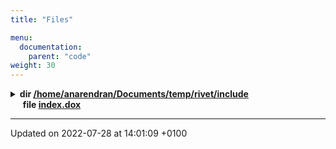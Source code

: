 ```yaml
---
title: "Files"

menu:
  documentation:
    parent: "code"
weight: 30
---
```



<details><summary><b>dir <a href=http://example.org/files/dir_d44c64559bbebec7f509842c48db8b23/#dir-/home/anarendran/documents/temp/rivet/include>/home/anarendran/Documents/temp/rivet/include<a></b></summary>
<details><summary><b>dir <a href=http://example.org/files/dir_635acd474cd522299605c34ffcdf8e38/#dir-/home/anarendran/documents/temp/rivet/include/rivet>/home/anarendran/Documents/temp/rivet/include/Rivet<a></b></summary>
<details><summary><b>dir <a href=http://example.org/files/dir_e4992b7042f40b668a9d67b4ab38c2e6/#dir-/home/anarendran/documents/temp/rivet/include/rivet/analyses>/home/anarendran/Documents/temp/rivet/include/Rivet/Analyses<a></b></summary>
&nbsp;&nbsp;&nbsp;&nbsp;&nbsp;<b>file <a href=http://example.org/files/mc__cent__ppb_8hh/#file-mc-cent-ppb.hh>/home/anarendran/Documents/temp/rivet/include/Rivet/Analyses/MC_Cent_pPb.hh<a></b><br>
&nbsp;&nbsp;&nbsp;&nbsp;&nbsp;<b>file <a href=http://example.org/files/mc__jetanalysis_8hh/#file-mc-jetanalysis.hh>/home/anarendran/Documents/temp/rivet/include/Rivet/Analyses/MC_JetAnalysis.hh<a></b><br>
&nbsp;&nbsp;&nbsp;&nbsp;&nbsp;<b>file <a href=http://example.org/files/mc__jetsplittings_8hh/#file-mc-jetsplittings.hh>/home/anarendran/Documents/temp/rivet/include/Rivet/Analyses/MC_JetSplittings.hh<a></b><br>
&nbsp;&nbsp;&nbsp;&nbsp;&nbsp;<b>file <a href=http://example.org/files/mc__particleanalysis_8hh/#file-mc-particleanalysis.hh>/home/anarendran/Documents/temp/rivet/include/Rivet/Analyses/MC_ParticleAnalysis.hh<a></b><br></details>
<details><summary><b>dir <a href=http://example.org/files/dir_02a729ba1906eac53da6d0bafe0c1a8a/#dir-/home/anarendran/documents/temp/rivet/include/rivet/config>/home/anarendran/Documents/temp/rivet/include/Rivet/Config<a></b></summary>
&nbsp;&nbsp;&nbsp;&nbsp;&nbsp;<b>file <a href=http://example.org/files/dummyconfig_8hh/#file-dummyconfig.hh>/home/anarendran/Documents/temp/rivet/include/Rivet/Config/DummyConfig.hh<a></b><br>
&nbsp;&nbsp;&nbsp;&nbsp;&nbsp;<b>file <a href=http://example.org/files/rivetcommon_8hh/#file-rivetcommon.hh>/home/anarendran/Documents/temp/rivet/include/Rivet/Config/RivetCommon.hh<a></b><br>
&nbsp;&nbsp;&nbsp;&nbsp;&nbsp;<b>file <a href=http://example.org/files/rivetconfig_8hh/#file-rivetconfig.hh>/home/anarendran/Documents/temp/rivet/include/Rivet/Config/RivetConfig.hh<a></b><br></details>
<details><summary><b>dir <a href=http://example.org/files/dir_081b9375fc550f5550f19102f2703d46/#dir-/home/anarendran/documents/temp/rivet/include/rivet/math>/home/anarendran/Documents/temp/rivet/include/Rivet/Math<a></b></summary>
&nbsp;&nbsp;&nbsp;&nbsp;&nbsp;<b>file <a href=http://example.org/files/constants_8hh/#file-constants.hh>/home/anarendran/Documents/temp/rivet/include/Rivet/Math/Constants.hh<a></b><br>
&nbsp;&nbsp;&nbsp;&nbsp;&nbsp;<b>file <a href=http://example.org/files/lorentztrans_8hh/#file-lorentztrans.hh>/home/anarendran/Documents/temp/rivet/include/Rivet/Math/LorentzTrans.hh<a></b><br>
&nbsp;&nbsp;&nbsp;&nbsp;&nbsp;<b>file <a href=http://example.org/files/math_8hh/#file-math.hh>/home/anarendran/Documents/temp/rivet/include/Rivet/Math/Math.hh<a></b><br>
&nbsp;&nbsp;&nbsp;&nbsp;&nbsp;<b>file <a href=http://example.org/files/mathconstants_8hh/#file-mathconstants.hh>/home/anarendran/Documents/temp/rivet/include/Rivet/Math/MathConstants.hh<a></b><br>
&nbsp;&nbsp;&nbsp;&nbsp;&nbsp;<b>file <a href=http://example.org/files/mathutils_8hh/#file-mathutils.hh>/home/anarendran/Documents/temp/rivet/include/Rivet/Math/MathUtils.hh<a></b><br>
&nbsp;&nbsp;&nbsp;&nbsp;&nbsp;<b>file <a href=http://example.org/files/matrices_8hh/#file-matrices.hh>/home/anarendran/Documents/temp/rivet/include/Rivet/Math/Matrices.hh<a></b><br>
&nbsp;&nbsp;&nbsp;&nbsp;&nbsp;<b>file <a href=http://example.org/files/matrix3_8hh/#file-matrix3.hh>/home/anarendran/Documents/temp/rivet/include/Rivet/Math/Matrix3.hh<a></b><br>
&nbsp;&nbsp;&nbsp;&nbsp;&nbsp;<b>file <a href=http://example.org/files/matrixdiag_8hh/#file-matrixdiag.hh>/home/anarendran/Documents/temp/rivet/include/Rivet/Math/MatrixDiag.hh<a></b><br>
&nbsp;&nbsp;&nbsp;&nbsp;&nbsp;<b>file <a href=http://example.org/files/matrixn_8hh/#file-matrixn.hh>/home/anarendran/Documents/temp/rivet/include/Rivet/Math/MatrixN.hh<a></b><br>
&nbsp;&nbsp;&nbsp;&nbsp;&nbsp;<b>file <a href=http://example.org/files/stdheader_8hh/#file-stdheader.hh>/home/anarendran/Documents/temp/rivet/include/Rivet/Math/StdHeader.hh<a></b><br>
&nbsp;&nbsp;&nbsp;&nbsp;&nbsp;<b>file <a href=http://example.org/files/units_8hh/#file-units.hh>/home/anarendran/Documents/temp/rivet/include/Rivet/Math/Units.hh<a></b><br>
&nbsp;&nbsp;&nbsp;&nbsp;&nbsp;<b>file <a href=http://example.org/files/vector2_8hh/#file-vector2.hh>/home/anarendran/Documents/temp/rivet/include/Rivet/Math/Vector2.hh<a></b><br>
&nbsp;&nbsp;&nbsp;&nbsp;&nbsp;<b>file <a href=http://example.org/files/vector3_8hh/#file-vector3.hh>/home/anarendran/Documents/temp/rivet/include/Rivet/Math/Vector3.hh<a></b><br>
&nbsp;&nbsp;&nbsp;&nbsp;&nbsp;<b>file <a href=http://example.org/files/vector4_8hh/#file-vector4.hh>/home/anarendran/Documents/temp/rivet/include/Rivet/Math/Vector4.hh<a></b><br>
&nbsp;&nbsp;&nbsp;&nbsp;&nbsp;<b>file <a href=http://example.org/files/vectorn_8hh/#file-vectorn.hh>/home/anarendran/Documents/temp/rivet/include/Rivet/Math/VectorN.hh<a></b><br>
&nbsp;&nbsp;&nbsp;&nbsp;&nbsp;<b>file <a href=http://example.org/files/vectors_8hh/#file-vectors.hh>/home/anarendran/Documents/temp/rivet/include/Rivet/Math/Vectors.hh<a></b><br></details>
<details><summary><b>dir <a href=http://example.org/files/dir_bfc6ea12015452171752e2d5fd69ba9a/#dir-/home/anarendran/documents/temp/rivet/include/rivet/projections>/home/anarendran/Documents/temp/rivet/include/Rivet/Projections<a></b></summary>
&nbsp;&nbsp;&nbsp;&nbsp;&nbsp;<b>file <a href=http://example.org/files/projections_2alicecommon_8hh/#file-alicecommon.hh>/home/anarendran/Documents/temp/rivet/include/Rivet/Projections/AliceCommon.hh<a></b><br>
&nbsp;&nbsp;&nbsp;&nbsp;&nbsp;<b>file <a href=http://example.org/files/axesdefinition_8hh/#file-axesdefinition.hh>/home/anarendran/Documents/temp/rivet/include/Rivet/Projections/AxesDefinition.hh<a></b><br>
&nbsp;&nbsp;&nbsp;&nbsp;&nbsp;<b>file <a href=http://example.org/files/beam_8hh/#file-beam.hh>/home/anarendran/Documents/temp/rivet/include/Rivet/Projections/Beam.hh<a></b><br>
&nbsp;&nbsp;&nbsp;&nbsp;&nbsp;<b>file <a href=http://example.org/files/beamthrust_8hh/#file-beamthrust.hh>/home/anarendran/Documents/temp/rivet/include/Rivet/Projections/BeamThrust.hh<a></b><br>
&nbsp;&nbsp;&nbsp;&nbsp;&nbsp;<b>file <a href=http://example.org/files/centralethcm_8hh/#file-centralethcm.hh>/home/anarendran/Documents/temp/rivet/include/Rivet/Projections/CentralEtHCM.hh<a></b><br>
&nbsp;&nbsp;&nbsp;&nbsp;&nbsp;<b>file <a href=http://example.org/files/centralityprojection_8hh/#file-centralityprojection.hh>/home/anarendran/Documents/temp/rivet/include/Rivet/Projections/CentralityProjection.hh<a></b><br>
&nbsp;&nbsp;&nbsp;&nbsp;&nbsp;<b>file <a href=http://example.org/files/chargedfinalstate_8hh/#file-chargedfinalstate.hh>/home/anarendran/Documents/temp/rivet/include/Rivet/Projections/ChargedFinalState.hh<a></b><br>
&nbsp;&nbsp;&nbsp;&nbsp;&nbsp;<b>file <a href=http://example.org/files/chargedleptons_8hh/#file-chargedleptons.hh>/home/anarendran/Documents/temp/rivet/include/Rivet/Projections/ChargedLeptons.hh<a></b><br>
&nbsp;&nbsp;&nbsp;&nbsp;&nbsp;<b>file <a href=http://example.org/files/constlossyfinalstate_8hh/#file-constlossyfinalstate.hh>/home/anarendran/Documents/temp/rivet/include/Rivet/Projections/ConstLossyFinalState.hh<a></b><br>
&nbsp;&nbsp;&nbsp;&nbsp;&nbsp;<b>file <a href=http://example.org/files/disdiffhadron_8hh/#file-disdiffhadron.hh>/home/anarendran/Documents/temp/rivet/include/Rivet/Projections/DISDiffHadron.hh<a></b><br>
&nbsp;&nbsp;&nbsp;&nbsp;&nbsp;<b>file <a href=http://example.org/files/disfinalstate_8hh/#file-disfinalstate.hh>/home/anarendran/Documents/temp/rivet/include/Rivet/Projections/DISFinalState.hh<a></b><br>
&nbsp;&nbsp;&nbsp;&nbsp;&nbsp;<b>file <a href=http://example.org/files/diskinematics_8hh/#file-diskinematics.hh>/home/anarendran/Documents/temp/rivet/include/Rivet/Projections/DISKinematics.hh<a></b><br>
&nbsp;&nbsp;&nbsp;&nbsp;&nbsp;<b>file <a href=http://example.org/files/dislepton_8hh/#file-dislepton.hh>/home/anarendran/Documents/temp/rivet/include/Rivet/Projections/DISLepton.hh<a></b><br>
&nbsp;&nbsp;&nbsp;&nbsp;&nbsp;<b>file <a href=http://example.org/files/disrapiditygap_8hh/#file-disrapiditygap.hh>/home/anarendran/Documents/temp/rivet/include/Rivet/Projections/DISRapidityGap.hh<a></b><br>
&nbsp;&nbsp;&nbsp;&nbsp;&nbsp;<b>file <a href=http://example.org/files/directfinalstate_8hh/#file-directfinalstate.hh>/home/anarendran/Documents/temp/rivet/include/Rivet/Projections/DirectFinalState.hh<a></b><br>
&nbsp;&nbsp;&nbsp;&nbsp;&nbsp;<b>file <a href=http://example.org/files/dressedleptons_8hh/#file-dressedleptons.hh>/home/anarendran/Documents/temp/rivet/include/Rivet/Projections/DressedLeptons.hh<a></b><br>
&nbsp;&nbsp;&nbsp;&nbsp;&nbsp;<b>file <a href=http://example.org/files/eventmixingfinalstate_8hh/#file-eventmixingfinalstate.hh>/home/anarendran/Documents/temp/rivet/include/Rivet/Projections/EventMixingFinalState.hh<a></b><br>
&nbsp;&nbsp;&nbsp;&nbsp;&nbsp;<b>file <a href=http://example.org/files/fparameter_8hh/#file-fparameter.hh>/home/anarendran/Documents/temp/rivet/include/Rivet/Projections/FParameter.hh<a></b><br>
&nbsp;&nbsp;&nbsp;&nbsp;&nbsp;<b>file <a href=http://example.org/files/fastjets_8hh/#file-fastjets.hh>/home/anarendran/Documents/temp/rivet/include/Rivet/Projections/FastJets.hh<a></b><br>
&nbsp;&nbsp;&nbsp;&nbsp;&nbsp;<b>file <a href=http://example.org/files/finalpartons_8hh/#file-finalpartons.hh>/home/anarendran/Documents/temp/rivet/include/Rivet/Projections/FinalPartons.hh<a></b><br>
&nbsp;&nbsp;&nbsp;&nbsp;&nbsp;<b>file <a href=http://example.org/files/finalstate_8hh/#file-finalstate.hh>/home/anarendran/Documents/temp/rivet/include/Rivet/Projections/FinalState.hh<a></b><br>
&nbsp;&nbsp;&nbsp;&nbsp;&nbsp;<b>file <a href=http://example.org/files/finalstates_8hh/#file-finalstates.hh>/home/anarendran/Documents/temp/rivet/include/Rivet/Projections/FinalStates.hh<a></b><br>Convenience include of all FinalState projection headers. <br>
&nbsp;&nbsp;&nbsp;&nbsp;&nbsp;<b>file <a href=http://example.org/files/gammagammafinalstate_8hh/#file-gammagammafinalstate.hh>/home/anarendran/Documents/temp/rivet/include/Rivet/Projections/GammaGammaFinalState.hh<a></b><br>
&nbsp;&nbsp;&nbsp;&nbsp;&nbsp;<b>file <a href=http://example.org/files/gammagammakinematics_8hh/#file-gammagammakinematics.hh>/home/anarendran/Documents/temp/rivet/include/Rivet/Projections/GammaGammaKinematics.hh<a></b><br>
&nbsp;&nbsp;&nbsp;&nbsp;&nbsp;<b>file <a href=http://example.org/files/gammagammaleptons_8hh/#file-gammagammaleptons.hh>/home/anarendran/Documents/temp/rivet/include/Rivet/Projections/GammaGammaLeptons.hh<a></b><br>
&nbsp;&nbsp;&nbsp;&nbsp;&nbsp;<b>file <a href=http://example.org/files/generatedpercentileprojection_8hh/#file-generatedpercentileprojection.hh>/home/anarendran/Documents/temp/rivet/include/Rivet/Projections/GeneratedPercentileProjection.hh<a></b><br>
&nbsp;&nbsp;&nbsp;&nbsp;&nbsp;<b>file <a href=http://example.org/files/hadronicfinalstate_8hh/#file-hadronicfinalstate.hh>/home/anarendran/Documents/temp/rivet/include/Rivet/Projections/HadronicFinalState.hh<a></b><br>
&nbsp;&nbsp;&nbsp;&nbsp;&nbsp;<b>file <a href=http://example.org/files/heavyhadrons_8hh/#file-heavyhadrons.hh>/home/anarendran/Documents/temp/rivet/include/Rivet/Projections/HeavyHadrons.hh<a></b><br>
&nbsp;&nbsp;&nbsp;&nbsp;&nbsp;<b>file <a href=http://example.org/files/hemispheres_8hh/#file-hemispheres.hh>/home/anarendran/Documents/temp/rivet/include/Rivet/Projections/Hemispheres.hh<a></b><br>
&nbsp;&nbsp;&nbsp;&nbsp;&nbsp;<b>file <a href=http://example.org/files/hepmcheavyion_8hh/#file-hepmcheavyion.hh>/home/anarendran/Documents/temp/rivet/include/Rivet/Projections/HepMCHeavyIon.hh<a></b><br>
&nbsp;&nbsp;&nbsp;&nbsp;&nbsp;<b>file <a href=http://example.org/files/identifiedfinalstate_8hh/#file-identifiedfinalstate.hh>/home/anarendran/Documents/temp/rivet/include/Rivet/Projections/IdentifiedFinalState.hh<a></b><br>
&nbsp;&nbsp;&nbsp;&nbsp;&nbsp;<b>file <a href=http://example.org/files/impactparameterprojection_8hh/#file-impactparameterprojection.hh>/home/anarendran/Documents/temp/rivet/include/Rivet/Projections/ImpactParameterProjection.hh<a></b><br>
&nbsp;&nbsp;&nbsp;&nbsp;&nbsp;<b>file <a href=http://example.org/files/indirectfinalstate_8hh/#file-indirectfinalstate.hh>/home/anarendran/Documents/temp/rivet/include/Rivet/Projections/IndirectFinalState.hh<a></b><br>
&nbsp;&nbsp;&nbsp;&nbsp;&nbsp;<b>file <a href=http://example.org/files/initialquarks_8hh/#file-initialquarks.hh>/home/anarendran/Documents/temp/rivet/include/Rivet/Projections/InitialQuarks.hh<a></b><br>
&nbsp;&nbsp;&nbsp;&nbsp;&nbsp;<b>file <a href=http://example.org/files/invmassfinalstate_8hh/#file-invmassfinalstate.hh>/home/anarendran/Documents/temp/rivet/include/Rivet/Projections/InvMassFinalState.hh<a></b><br>
&nbsp;&nbsp;&nbsp;&nbsp;&nbsp;<b>file <a href=http://example.org/files/invisiblefinalstate_8hh/#file-invisiblefinalstate.hh>/home/anarendran/Documents/temp/rivet/include/Rivet/Projections/InvisibleFinalState.hh<a></b><br>
&nbsp;&nbsp;&nbsp;&nbsp;&nbsp;<b>file <a href=http://example.org/files/jetalg_8hh/#file-jetalg.hh>/home/anarendran/Documents/temp/rivet/include/Rivet/Projections/JetAlg.hh<a></b><br>
&nbsp;&nbsp;&nbsp;&nbsp;&nbsp;<b>file <a href=http://example.org/files/jetfinder_8hh/#file-jetfinder.hh>/home/anarendran/Documents/temp/rivet/include/Rivet/Projections/JetFinder.hh<a></b><br>
&nbsp;&nbsp;&nbsp;&nbsp;&nbsp;<b>file <a href=http://example.org/files/jetshape_8hh/#file-jetshape.hh>/home/anarendran/Documents/temp/rivet/include/Rivet/Projections/JetShape.hh<a></b><br>
&nbsp;&nbsp;&nbsp;&nbsp;&nbsp;<b>file <a href=http://example.org/files/leadingparticlesfinalstate_8hh/#file-leadingparticlesfinalstate.hh>/home/anarendran/Documents/temp/rivet/include/Rivet/Projections/LeadingParticlesFinalState.hh<a></b><br>
&nbsp;&nbsp;&nbsp;&nbsp;&nbsp;<b>file <a href=http://example.org/files/lossyfinalstate_8hh/#file-lossyfinalstate.hh>/home/anarendran/Documents/temp/rivet/include/Rivet/Projections/LossyFinalState.hh<a></b><br>
&nbsp;&nbsp;&nbsp;&nbsp;&nbsp;<b>file <a href=http://example.org/files/metfinder_8hh/#file-metfinder.hh>/home/anarendran/Documents/temp/rivet/include/Rivet/Projections/METFinder.hh<a></b><br>
&nbsp;&nbsp;&nbsp;&nbsp;&nbsp;<b>file <a href=http://example.org/files/mergedfinalstate_8hh/#file-mergedfinalstate.hh>/home/anarendran/Documents/temp/rivet/include/Rivet/Projections/MergedFinalState.hh<a></b><br>
&nbsp;&nbsp;&nbsp;&nbsp;&nbsp;<b>file <a href=http://example.org/files/missingmomentum_8hh/#file-missingmomentum.hh>/home/anarendran/Documents/temp/rivet/include/Rivet/Projections/MissingMomentum.hh<a></b><br>
&nbsp;&nbsp;&nbsp;&nbsp;&nbsp;<b>file <a href=http://example.org/files/neutralfinalstate_8hh/#file-neutralfinalstate.hh>/home/anarendran/Documents/temp/rivet/include/Rivet/Projections/NeutralFinalState.hh<a></b><br>
&nbsp;&nbsp;&nbsp;&nbsp;&nbsp;<b>file <a href=http://example.org/files/nonhadronicfinalstate_8hh/#file-nonhadronicfinalstate.hh>/home/anarendran/Documents/temp/rivet/include/Rivet/Projections/NonHadronicFinalState.hh<a></b><br>
&nbsp;&nbsp;&nbsp;&nbsp;&nbsp;<b>file <a href=http://example.org/files/nonpromptfinalstate_8hh/#file-nonpromptfinalstate.hh>/home/anarendran/Documents/temp/rivet/include/Rivet/Projections/NonPromptFinalState.hh<a></b><br>
&nbsp;&nbsp;&nbsp;&nbsp;&nbsp;<b>file <a href=http://example.org/files/parisitensor_8hh/#file-parisitensor.hh>/home/anarendran/Documents/temp/rivet/include/Rivet/Projections/ParisiTensor.hh<a></b><br>
&nbsp;&nbsp;&nbsp;&nbsp;&nbsp;<b>file <a href=http://example.org/files/particlefinder_8hh/#file-particlefinder.hh>/home/anarendran/Documents/temp/rivet/include/Rivet/Projections/ParticleFinder.hh<a></b><br>
&nbsp;&nbsp;&nbsp;&nbsp;&nbsp;<b>file <a href=http://example.org/files/partonictops_8hh/#file-partonictops.hh>/home/anarendran/Documents/temp/rivet/include/Rivet/Projections/PartonicTops.hh<a></b><br>
&nbsp;&nbsp;&nbsp;&nbsp;&nbsp;<b>file <a href=http://example.org/files/percentileprojection_8hh/#file-percentileprojection.hh>/home/anarendran/Documents/temp/rivet/include/Rivet/Projections/PercentileProjection.hh<a></b><br>
&nbsp;&nbsp;&nbsp;&nbsp;&nbsp;<b>file <a href=http://example.org/files/primaryhadrons_8hh/#file-primaryhadrons.hh>/home/anarendran/Documents/temp/rivet/include/Rivet/Projections/PrimaryHadrons.hh<a></b><br>
&nbsp;&nbsp;&nbsp;&nbsp;&nbsp;<b>file <a href=http://example.org/files/primaryparticles_8hh/#file-primaryparticles.hh>/home/anarendran/Documents/temp/rivet/include/Rivet/Projections/PrimaryParticles.hh<a></b><br>
&nbsp;&nbsp;&nbsp;&nbsp;&nbsp;<b>file <a href=http://example.org/files/promptfinalstate_8hh/#file-promptfinalstate.hh>/home/anarendran/Documents/temp/rivet/include/Rivet/Projections/PromptFinalState.hh<a></b><br>
&nbsp;&nbsp;&nbsp;&nbsp;&nbsp;<b>file <a href=http://example.org/files/pxconeplugin_8hh/#file-pxconeplugin.hh>/home/anarendran/Documents/temp/rivet/include/Rivet/Projections/PxConePlugin.hh<a></b><br>
&nbsp;&nbsp;&nbsp;&nbsp;&nbsp;<b>file <a href=http://example.org/files/singlevalueprojection_8hh/#file-singlevalueprojection.hh>/home/anarendran/Documents/temp/rivet/include/Rivet/Projections/SingleValueProjection.hh<a></b><br>
&nbsp;&nbsp;&nbsp;&nbsp;&nbsp;<b>file <a href=http://example.org/files/smearedjets_8hh/#file-smearedjets.hh>/home/anarendran/Documents/temp/rivet/include/Rivet/Projections/SmearedJets.hh<a></b><br>
&nbsp;&nbsp;&nbsp;&nbsp;&nbsp;<b>file <a href=http://example.org/files/smearedmet_8hh/#file-smearedmet.hh>/home/anarendran/Documents/temp/rivet/include/Rivet/Projections/SmearedMET.hh<a></b><br>
&nbsp;&nbsp;&nbsp;&nbsp;&nbsp;<b>file <a href=http://example.org/files/smearedparticles_8hh/#file-smearedparticles.hh>/home/anarendran/Documents/temp/rivet/include/Rivet/Projections/SmearedParticles.hh<a></b><br>
&nbsp;&nbsp;&nbsp;&nbsp;&nbsp;<b>file <a href=http://example.org/files/smearing_8hh/#file-smearing.hh>/home/anarendran/Documents/temp/rivet/include/Rivet/Projections/Smearing.hh<a></b><br>Convenience include of all Smearing projection headers. <br>
&nbsp;&nbsp;&nbsp;&nbsp;&nbsp;<b>file <a href=http://example.org/files/sphericity_8hh/#file-sphericity.hh>/home/anarendran/Documents/temp/rivet/include/Rivet/Projections/Sphericity.hh<a></b><br>
&nbsp;&nbsp;&nbsp;&nbsp;&nbsp;<b>file <a href=http://example.org/files/spherocity_8hh/#file-spherocity.hh>/home/anarendran/Documents/temp/rivet/include/Rivet/Projections/Spherocity.hh<a></b><br>
&nbsp;&nbsp;&nbsp;&nbsp;&nbsp;<b>file <a href=http://example.org/files/taufinder_8hh/#file-taufinder.hh>/home/anarendran/Documents/temp/rivet/include/Rivet/Projections/TauFinder.hh<a></b><br>
&nbsp;&nbsp;&nbsp;&nbsp;&nbsp;<b>file <a href=http://example.org/files/thrust_8hh/#file-thrust.hh>/home/anarendran/Documents/temp/rivet/include/Rivet/Projections/Thrust.hh<a></b><br>
&nbsp;&nbsp;&nbsp;&nbsp;&nbsp;<b>file <a href=http://example.org/files/triggercdfrun0run1_8hh/#file-triggercdfrun0run1.hh>/home/anarendran/Documents/temp/rivet/include/Rivet/Projections/TriggerCDFRun0Run1.hh<a></b><br>
&nbsp;&nbsp;&nbsp;&nbsp;&nbsp;<b>file <a href=http://example.org/files/triggercdfrun2_8hh/#file-triggercdfrun2.hh>/home/anarendran/Documents/temp/rivet/include/Rivet/Projections/TriggerCDFRun2.hh<a></b><br>
&nbsp;&nbsp;&nbsp;&nbsp;&nbsp;<b>file <a href=http://example.org/files/triggerprojection_8hh/#file-triggerprojection.hh>/home/anarendran/Documents/temp/rivet/include/Rivet/Projections/TriggerProjection.hh<a></b><br>
&nbsp;&nbsp;&nbsp;&nbsp;&nbsp;<b>file <a href=http://example.org/files/triggerua5_8hh/#file-triggerua5.hh>/home/anarendran/Documents/temp/rivet/include/Rivet/Projections/TriggerUA5.hh<a></b><br>
&nbsp;&nbsp;&nbsp;&nbsp;&nbsp;<b>file <a href=http://example.org/files/undressbeamleptons_8hh/#file-undressbeamleptons.hh>/home/anarendran/Documents/temp/rivet/include/Rivet/Projections/UndressBeamLeptons.hh<a></b><br>
&nbsp;&nbsp;&nbsp;&nbsp;&nbsp;<b>file <a href=http://example.org/files/unstablefinalstate_8hh/#file-unstablefinalstate.hh>/home/anarendran/Documents/temp/rivet/include/Rivet/Projections/UnstableFinalState.hh<a></b><br>
&nbsp;&nbsp;&nbsp;&nbsp;&nbsp;<b>file <a href=http://example.org/files/unstableparticles_8hh/#file-unstableparticles.hh>/home/anarendran/Documents/temp/rivet/include/Rivet/Projections/UnstableParticles.hh<a></b><br>
&nbsp;&nbsp;&nbsp;&nbsp;&nbsp;<b>file <a href=http://example.org/files/usercentestimate_8hh/#file-usercentestimate.hh>/home/anarendran/Documents/temp/rivet/include/Rivet/Projections/UserCentEstimate.hh<a></b><br>
&nbsp;&nbsp;&nbsp;&nbsp;&nbsp;<b>file <a href=http://example.org/files/vetoedfinalstate_8hh/#file-vetoedfinalstate.hh>/home/anarendran/Documents/temp/rivet/include/Rivet/Projections/VetoedFinalState.hh<a></b><br>
&nbsp;&nbsp;&nbsp;&nbsp;&nbsp;<b>file <a href=http://example.org/files/visiblefinalstate_8hh/#file-visiblefinalstate.hh>/home/anarendran/Documents/temp/rivet/include/Rivet/Projections/VisibleFinalState.hh<a></b><br>
&nbsp;&nbsp;&nbsp;&nbsp;&nbsp;<b>file <a href=http://example.org/files/wfinder_8hh/#file-wfinder.hh>/home/anarendran/Documents/temp/rivet/include/Rivet/Projections/WFinder.hh<a></b><br>
&nbsp;&nbsp;&nbsp;&nbsp;&nbsp;<b>file <a href=http://example.org/files/zfinder_8hh/#file-zfinder.hh>/home/anarendran/Documents/temp/rivet/include/Rivet/Projections/ZFinder.hh<a></b><br></details>
<details><summary><b>dir <a href=http://example.org/files/dir_2c0fcb9b057e3c2dd1a26b6f5e9e5df2/#dir-/home/anarendran/documents/temp/rivet/include/rivet/tools>/home/anarendran/Documents/temp/rivet/include/Rivet/Tools<a></b></summary>
&nbsp;&nbsp;&nbsp;&nbsp;&nbsp;<b>file <a href=http://example.org/files/tools_2alicecommon_8hh/#file-alicecommon.hh>/home/anarendran/Documents/temp/rivet/include/Rivet/Tools/AliceCommon.hh<a></b><br>
&nbsp;&nbsp;&nbsp;&nbsp;&nbsp;<b>file <a href=http://example.org/files/atlascommon_8hh/#file-atlascommon.hh>/home/anarendran/Documents/temp/rivet/include/Rivet/Tools/AtlasCommon.hh<a></b><br>
&nbsp;&nbsp;&nbsp;&nbsp;&nbsp;<b>file <a href=http://example.org/files/beamconstraint_8hh/#file-beamconstraint.hh>/home/anarendran/Documents/temp/rivet/include/Rivet/Tools/BeamConstraint.hh<a></b><br>
&nbsp;&nbsp;&nbsp;&nbsp;&nbsp;<b>file <a href=http://example.org/files/binnedhistogram_8hh/#file-binnedhistogram.hh>/home/anarendran/Documents/temp/rivet/include/Rivet/Tools/BinnedHistogram.hh<a></b><br>
&nbsp;&nbsp;&nbsp;&nbsp;&nbsp;<b>file <a href=http://example.org/files/centralitybinner_8hh/#file-centralitybinner.hh>/home/anarendran/Documents/temp/rivet/include/Rivet/Tools/CentralityBinner.hh<a></b><br>
&nbsp;&nbsp;&nbsp;&nbsp;&nbsp;<b>file <a href=http://example.org/files/cmp_8fhh/#file-cmp.fhh>/home/anarendran/Documents/temp/rivet/include/Rivet/Tools/Cmp.fhh<a></b><br>
&nbsp;&nbsp;&nbsp;&nbsp;&nbsp;<b>file <a href=http://example.org/files/cmp_8hh/#file-cmp.hh>/home/anarendran/Documents/temp/rivet/include/Rivet/Tools/Cmp.hh<a></b><br>
&nbsp;&nbsp;&nbsp;&nbsp;&nbsp;<b>file <a href=http://example.org/files/correlators_8hh/#file-correlators.hh>/home/anarendran/Documents/temp/rivet/include/Rivet/Tools/Correlators.hh<a></b><br>
&nbsp;&nbsp;&nbsp;&nbsp;&nbsp;<b>file <a href=http://example.org/files/cutflow_8hh/#file-cutflow.hh>/home/anarendran/Documents/temp/rivet/include/Rivet/Tools/Cutflow.hh<a></b><br>
&nbsp;&nbsp;&nbsp;&nbsp;&nbsp;<b>file <a href=http://example.org/files/cuts_8fhh/#file-cuts.fhh>/home/anarendran/Documents/temp/rivet/include/Rivet/Tools/Cuts.fhh<a></b><br>
&nbsp;&nbsp;&nbsp;&nbsp;&nbsp;<b>file <a href=http://example.org/files/cuts_8hh/#file-cuts.hh>/home/anarendran/Documents/temp/rivet/include/Rivet/Tools/Cuts.hh<a></b><br>
&nbsp;&nbsp;&nbsp;&nbsp;&nbsp;<b>file <a href=http://example.org/files/exceptions_8hh/#file-exceptions.hh>/home/anarendran/Documents/temp/rivet/include/Rivet/Tools/Exceptions.hh<a></b><br>
&nbsp;&nbsp;&nbsp;&nbsp;&nbsp;<b>file <a href=http://example.org/files/exptsmearingfunctions_8hh/#file-exptsmearingfunctions.hh>/home/anarendran/Documents/temp/rivet/include/Rivet/Tools/ExptSmearingFunctions.hh<a></b><br>
&nbsp;&nbsp;&nbsp;&nbsp;&nbsp;<b>file <a href=http://example.org/files/jetsmearingfunctions_8hh/#file-jetsmearingfunctions.hh>/home/anarendran/Documents/temp/rivet/include/Rivet/Tools/JetSmearingFunctions.hh<a></b><br>
&nbsp;&nbsp;&nbsp;&nbsp;&nbsp;<b>file <a href=http://example.org/files/jetutils_8hh/#file-jetutils.hh>/home/anarendran/Documents/temp/rivet/include/Rivet/Tools/JetUtils.hh<a></b><br>
&nbsp;&nbsp;&nbsp;&nbsp;&nbsp;<b>file <a href=http://example.org/files/logging_8fhh/#file-logging.fhh>/home/anarendran/Documents/temp/rivet/include/Rivet/Tools/Logging.fhh<a></b><br>
&nbsp;&nbsp;&nbsp;&nbsp;&nbsp;<b>file <a href=http://example.org/files/logging_8hh/#file-logging.hh>/home/anarendran/Documents/temp/rivet/include/Rivet/Tools/Logging.hh<a></b><br>
&nbsp;&nbsp;&nbsp;&nbsp;&nbsp;<b>file <a href=http://example.org/files/mendelmin_8hh/#file-mendelmin.hh>/home/anarendran/Documents/temp/rivet/include/Rivet/Tools/MendelMin.hh<a></b><br>
&nbsp;&nbsp;&nbsp;&nbsp;&nbsp;<b>file <a href=http://example.org/files/momentumsmearingfunctions_8hh/#file-momentumsmearingfunctions.hh>/home/anarendran/Documents/temp/rivet/include/Rivet/Tools/MomentumSmearingFunctions.hh<a></b><br>
&nbsp;&nbsp;&nbsp;&nbsp;&nbsp;<b>file <a href=http://example.org/files/particlebaseutils_8hh/#file-particlebaseutils.hh>/home/anarendran/Documents/temp/rivet/include/Rivet/Tools/ParticleBaseUtils.hh<a></b><br>
&nbsp;&nbsp;&nbsp;&nbsp;&nbsp;<b>file <a href=http://example.org/files/particleidutils_8hh/#file-particleidutils.hh>/home/anarendran/Documents/temp/rivet/include/Rivet/Tools/ParticleIdUtils.hh<a></b><br>
&nbsp;&nbsp;&nbsp;&nbsp;&nbsp;<b>file <a href=http://example.org/files/particlename_8hh/#file-particlename.hh>/home/anarendran/Documents/temp/rivet/include/Rivet/Tools/ParticleName.hh<a></b><br>
&nbsp;&nbsp;&nbsp;&nbsp;&nbsp;<b>file <a href=http://example.org/files/particlesmearingfunctions_8hh/#file-particlesmearingfunctions.hh>/home/anarendran/Documents/temp/rivet/include/Rivet/Tools/ParticleSmearingFunctions.hh<a></b><br>
&nbsp;&nbsp;&nbsp;&nbsp;&nbsp;<b>file <a href=http://example.org/files/particleutils_8hh/#file-particleutils.hh>/home/anarendran/Documents/temp/rivet/include/Rivet/Tools/ParticleUtils.hh<a></b><br>
&nbsp;&nbsp;&nbsp;&nbsp;&nbsp;<b>file <a href=http://example.org/files/percentile_8hh/#file-percentile.hh>/home/anarendran/Documents/temp/rivet/include/Rivet/Tools/Percentile.hh<a></b><br>
&nbsp;&nbsp;&nbsp;&nbsp;&nbsp;<b>file <a href=http://example.org/files/prettyprint_8hh/#file-prettyprint.hh>/home/anarendran/Documents/temp/rivet/include/Rivet/Tools/PrettyPrint.hh<a></b><br>
&nbsp;&nbsp;&nbsp;&nbsp;&nbsp;<b>file <a href=http://example.org/files/rhiccommon_8hh/#file-rhiccommon.hh>/home/anarendran/Documents/temp/rivet/include/Rivet/Tools/RHICCommon.hh<a></b><br>
&nbsp;&nbsp;&nbsp;&nbsp;&nbsp;<b>file <a href=http://example.org/files/random_8hh/#file-random.hh>/home/anarendran/Documents/temp/rivet/include/Rivet/Tools/Random.hh<a></b><br>
&nbsp;&nbsp;&nbsp;&nbsp;&nbsp;<b>file <a href=http://example.org/files/readercompressedascii_8hh/#file-readercompressedascii.hh>/home/anarendran/Documents/temp/rivet/include/Rivet/Tools/ReaderCompressedAscii.hh<a></b><br>
&nbsp;&nbsp;&nbsp;&nbsp;&nbsp;<b>file <a href=http://example.org/files/rivetfastjet_8hh/#file-rivetfastjet.hh>/home/anarendran/Documents/temp/rivet/include/Rivet/Tools/RivetFastJet.hh<a></b><br>
&nbsp;&nbsp;&nbsp;&nbsp;&nbsp;<b>file <a href=http://example.org/files/rivethepmc_8hh/#file-rivethepmc.hh>/home/anarendran/Documents/temp/rivet/include/Rivet/Tools/RivetHepMC.hh<a></b><br>
&nbsp;&nbsp;&nbsp;&nbsp;&nbsp;<b>file <a href=http://example.org/files/rivetmt2_8hh/#file-rivetmt2.hh>/home/anarendran/Documents/temp/rivet/include/Rivet/Tools/RivetMT2.hh<a></b><br>
&nbsp;&nbsp;&nbsp;&nbsp;&nbsp;<b>file <a href=http://example.org/files/rivetpaths_8hh/#file-rivetpaths.hh>/home/anarendran/Documents/temp/rivet/include/Rivet/Tools/RivetPaths.hh<a></b><br>
&nbsp;&nbsp;&nbsp;&nbsp;&nbsp;<b>file <a href=http://example.org/files/rivetstl_8hh/#file-rivetstl.hh>/home/anarendran/Documents/temp/rivet/include/Rivet/Tools/RivetSTL.hh<a></b><br>
&nbsp;&nbsp;&nbsp;&nbsp;&nbsp;<b>file <a href=http://example.org/files/rivetyoda_8hh/#file-rivetyoda.hh>/home/anarendran/Documents/temp/rivet/include/Rivet/Tools/RivetYODA.hh<a></b><br>
&nbsp;&nbsp;&nbsp;&nbsp;&nbsp;<b>file <a href=http://example.org/files/smearingfunctions_8hh/#file-smearingfunctions.hh>/home/anarendran/Documents/temp/rivet/include/Rivet/Tools/SmearingFunctions.hh<a></b><br>
&nbsp;&nbsp;&nbsp;&nbsp;&nbsp;<b>file <a href=http://example.org/files/typetraits_8hh/#file-typetraits.hh>/home/anarendran/Documents/temp/rivet/include/Rivet/Tools/TypeTraits.hh<a></b><br>
&nbsp;&nbsp;&nbsp;&nbsp;&nbsp;<b>file <a href=http://example.org/files/utils_8hh/#file-utils.hh>/home/anarendran/Documents/temp/rivet/include/Rivet/Tools/Utils.hh<a></b><br>
&nbsp;&nbsp;&nbsp;&nbsp;&nbsp;<b>file <a href=http://example.org/files/writercompressedascii_8hh/#file-writercompressedascii.hh>/home/anarendran/Documents/temp/rivet/include/Rivet/Tools/WriterCompressedAscii.hh<a></b><br>
&nbsp;&nbsp;&nbsp;&nbsp;&nbsp;<b>file <a href=http://example.org/files/osdir_8hh/#file-osdir.hh>/home/anarendran/Documents/temp/rivet/include/Rivet/Tools/osdir.hh<a></b><br></details>
&nbsp;&nbsp;&nbsp;&nbsp;&nbsp;<b>file <a href=http://example.org/files/analysis_8hh/#file-analysis.hh>/home/anarendran/Documents/temp/rivet/include/Rivet/Analysis.hh<a></b><br>
&nbsp;&nbsp;&nbsp;&nbsp;&nbsp;<b>file <a href=http://example.org/files/analysisbuilder_8hh/#file-analysisbuilder.hh>/home/anarendran/Documents/temp/rivet/include/Rivet/AnalysisBuilder.hh<a></b><br>
&nbsp;&nbsp;&nbsp;&nbsp;&nbsp;<b>file <a href=http://example.org/files/analysishandler_8hh/#file-analysishandler.hh>/home/anarendran/Documents/temp/rivet/include/Rivet/AnalysisHandler.hh<a></b><br>
&nbsp;&nbsp;&nbsp;&nbsp;&nbsp;<b>file <a href=http://example.org/files/analysisinfo_8hh/#file-analysisinfo.hh>/home/anarendran/Documents/temp/rivet/include/Rivet/AnalysisInfo.hh<a></b><br>
&nbsp;&nbsp;&nbsp;&nbsp;&nbsp;<b>file <a href=http://example.org/files/analysisloader_8hh/#file-analysisloader.hh>/home/anarendran/Documents/temp/rivet/include/Rivet/AnalysisLoader.hh<a></b><br>
&nbsp;&nbsp;&nbsp;&nbsp;&nbsp;<b>file <a href=http://example.org/files/event_8hh/#file-event.hh>/home/anarendran/Documents/temp/rivet/include/Rivet/Event.hh<a></b><br>
&nbsp;&nbsp;&nbsp;&nbsp;&nbsp;<b>file <a href=http://example.org/files/jet_8fhh/#file-jet.fhh>/home/anarendran/Documents/temp/rivet/include/Rivet/Jet.fhh<a></b><br>
&nbsp;&nbsp;&nbsp;&nbsp;&nbsp;<b>file <a href=http://example.org/files/jet_8hh/#file-jet.hh>/home/anarendran/Documents/temp/rivet/include/Rivet/Jet.hh<a></b><br>
&nbsp;&nbsp;&nbsp;&nbsp;&nbsp;<b>file <a href=http://example.org/files/particle_8fhh/#file-particle.fhh>/home/anarendran/Documents/temp/rivet/include/Rivet/Particle.fhh<a></b><br>
&nbsp;&nbsp;&nbsp;&nbsp;&nbsp;<b>file <a href=http://example.org/files/particle_8hh/#file-particle.hh>/home/anarendran/Documents/temp/rivet/include/Rivet/Particle.hh<a></b><br>
&nbsp;&nbsp;&nbsp;&nbsp;&nbsp;<b>file <a href=http://example.org/files/particlebase_8hh/#file-particlebase.hh>/home/anarendran/Documents/temp/rivet/include/Rivet/ParticleBase.hh<a></b><br>
&nbsp;&nbsp;&nbsp;&nbsp;&nbsp;<b>file <a href=http://example.org/files/projection_8fhh/#file-projection.fhh>/home/anarendran/Documents/temp/rivet/include/Rivet/Projection.fhh<a></b><br>
&nbsp;&nbsp;&nbsp;&nbsp;&nbsp;<b>file <a href=http://example.org/files/projection_8hh/#file-projection.hh>/home/anarendran/Documents/temp/rivet/include/Rivet/Projection.hh<a></b><br>
&nbsp;&nbsp;&nbsp;&nbsp;&nbsp;<b>file <a href=http://example.org/files/projectionapplier_8hh/#file-projectionapplier.hh>/home/anarendran/Documents/temp/rivet/include/Rivet/ProjectionApplier.hh<a></b><br>
&nbsp;&nbsp;&nbsp;&nbsp;&nbsp;<b>file <a href=http://example.org/files/projectionhandler_8hh/#file-projectionhandler.hh>/home/anarendran/Documents/temp/rivet/include/Rivet/ProjectionHandler.hh<a></b><br>
&nbsp;&nbsp;&nbsp;&nbsp;&nbsp;<b>file <a href=http://example.org/files/rivet_8hh/#file-rivet.hh>/home/anarendran/Documents/temp/rivet/include/Rivet/Rivet.hh<a></b><br>
&nbsp;&nbsp;&nbsp;&nbsp;&nbsp;<b>file <a href=http://example.org/files/run_8hh/#file-run.hh>/home/anarendran/Documents/temp/rivet/include/Rivet/Run.hh<a></b><br></details></details>
&nbsp;&nbsp;&nbsp;&nbsp;&nbsp;<b>file <a href=http://example.org/files/index_8dox/#file-index.dox>index.dox<a></b><br>




-------------------------------

Updated on 2022-07-28 at 14:01:09 +0100
